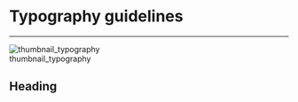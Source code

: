 
# Typography guidelines

---

  
![thumbnail_typography](https://studio-assets.supernova.io/design-systems/27883/11a61b2b-0001-430c-ab58-27cdb1d4f115.png)  
thumbnail_typography  


## Heading